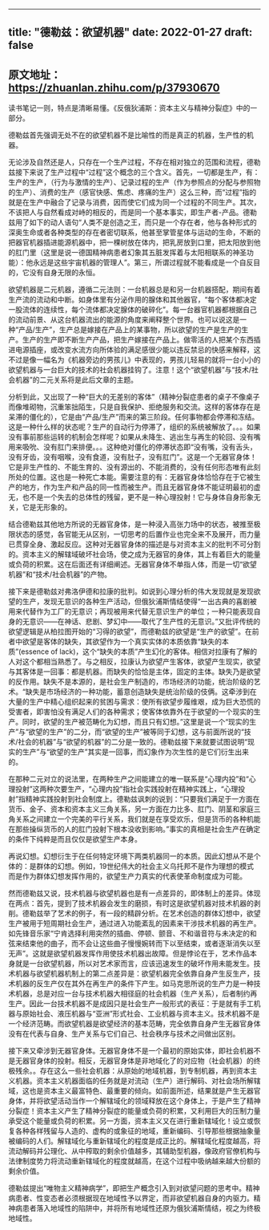 
---
title: "德勒兹：欲望机器"
date: 2022-01-27
draft: false
---

## 原文地址：https://zhuanlan.zhihu.com/p/37930670

读书笔记一则，特点是清晰易懂。《反俄狄浦斯：资本主义与精神分裂症》中的一部分。

德勒兹首先强调无处不在的欲望机器不是比喻性的而是真正的机器，生产性的机器。

无论涉及自然还是人，只存在一个生产过程，不存在相对独立的范围和流程，德勒兹接下来说了生产过程中“过程”这个概念的三个含义。首先，一切都是生产，有：生产的生产，（行为与激情的生产）、记录过程的生产（作为参照点的分配与参照物的生产）、消费的生产（感官快感、焦虑、疼痛的生产）这么三种，而“过程”指的就是在生产中融合了记录与消费，因而使它们成为同一个过程的不同生产。其次，不该把人与自然看成对峙的相反的，而是同一个基本事实，即生产者-产品。德勒兹用了如下的动人语句“人类不是创造之王，而只是一个存在者，他与各种形式的深奥生命或者各种类型的存在者密切联系，他甚至掌管星体与运动的生命，不断的把器官机器插进能源机器中，把一棵树放在体内，把乳房放到口里，把太阳放到他的肛门里（这里是说一德国精神病患者幻象其五脏发挥着与太阳相联系的神圣功能）：他永远是这些宇宙机器的管理人”。第三，所谓过程就不能看成是一个自反目的，它没有自身无限的永恒。

欲望机器是二元机器，遵循二元法则：一台机器总是和另一台机器搭配，期间有着生产流的流动和中断。如身体里有分泌作用的腺体和其他器官，“每个客体都决定一股流体的连续性，每个流体都决定腺体的破碎化”。每一台器官机器都根据自己的流动前景、从这台机器流出的能源的角度来阐释整个世界。也可以说这是一种“产品/生产”，生产总是嫁接在产品上的某事物，所以欲望的生产是生产的生产。生产的生产即不断生产产品，把生产嫁接在产品上。做零活的人把某个东西插进电源插座，或改变水流方向所体验的满足感很少能以违反禁忌的快感来解释，这不过是像一幅名为《机器旁边的男孩儿》中表现的，男孩儿轻易的就将一台小小的欲望机器与一台巨大的技术的社会机器挂钩了。注意！这个“欲望机器”与“技术/社会机器”的二元关系将是此后文章的主题。

分析到此，又出现了一种“巨大的无差别的客体”（精神分裂症患者的桌子不像桌子而像堆砌物，沉重笨拙陌生，只是自我保护、拒绝服务和交流。这样的客体存在是呆滞的僵化的），它是由“产品/生产”而来的第三阶段。任何事物都会停滞和冻结。这是一种什么样的状态呢？生产的自动行为停滞了，组织的系统被解放了。。。如果没有事前那些运转的机制会怎样呢？如果从未降生、逃出生与再生的轮回、没有嘴用来吸吮、没有肛门来排便。。。这种绝对僵化的停滞状态即“没有嘴，没有舌头，没有牙齿，没有咽喉，没有食道，没有肚子，没有肛门”。这是一个无器官身体！它是非生产性的、不能生育的、没有源出的、不能消费的，没有任何形态唯有此刻所处的位置。这也是一种死亡本能。需要注意的有：无器官身体恰恰存在于它被生产的地方，作为生产和产品的同一性而被生产。而且无器官身体不能证明最初的虚无，也不是一个失去的总体性的残留，更不是一种心理投射！它与身体自身形象无关，它是无形象的。

结合德勒兹其他地方所说的无器官身体，是一种浸入高张力场中的状态，被推至极限状态的感觉，各官能无从区别，一切思考的后置作业也完全来不及展开，而力量已贯穿全身、激起反应。这种对无器官身体的描述是与对资本主义的批判不可分割的。资本主义的解辖域破坏社会场，使之成为无器官的身体，其上有着巨大的能量或负荷的积累。这在后面还有详细阐述。无器官身体不单指人体，而是一切“欲望机器”和“技术/社会机器”的产物。

接下来是德勒兹对弗洛伊德和拉康的批判。如说到心理分析的伟大发现就是发现欲望的生产，发现无意识的各种生产活动，但俄狄浦斯情结使得“一出古典的喜剧被用来代替作为工厂的无意识；再现被用来代替无意识生产的单位；一种只能表现自身的无意识——在神话、悲剧、梦幻中——取代了生产性的无意识。”又批评传统的欲望逻辑是从柏拉图开始的“习得的欲望”，而德勒兹的欲望是“生产的欲望”。在前者中欲望是客体的缺失，其欲望作为一个真实实体的本质依靠“缺失的本质”(essence of lack)，这个“缺失的本质”产生幻化的客体。相信对拉康有了解的人对这个都相当熟悉了。与之相反，拉康认为欲望产生客体，欲望产生现实，欲望与其客体是一回事：都是机器。而缺失的恰恰是主体，固定的主体。缺失乃是欲望的反作用。缺失不是本源的，是社会生产制造的，市场经济的功能，统治阶级的艺术。“缺失是市场经济的一种功能，蓄意创造缺失是统治阶级的伎俩。这牵涉到在大量的生产中精心组织起来的贫困与需求：使所有欲望步履维艰，成为巨大恐慌的受害者，即害怕没有满足人们的各种需求；使客体依靠外在于欲望的一个现实的生产。同时，欲望的生产被范畴化为幻想，而且只有幻想。”这里是说一个“现实的生产”与“欲望的生产”的二分，而“欲望的生产”被等同于幻想，这与前面所说的“技术/社会的机器”与“欲望的机器”的二分是一致的。德勒兹接下来就要试图说明“现实的生产”与“欲望的生产”其实是一回事，而幻象作为次生性的是它们衍生出来的。

在那种二元对立的说法里，在两种生产之间能建立的唯一联系是“心理内投”和“心理投射”这两种次要生产，“心理内投”指社会实践投射在精神实践上，“心理投射”指精神实践投射到社会制度上。德勒兹讽刺的说到：“只要我们满足于一方面在货币、金子、资本和资本主义三角关系，另一方面在力比多、肛门、阴茎和家庭三角关系之间建立一个完美的平行关系，我们就是在享受欢乐，但是货币的各种机能在那些操纵货币的人的肛门投射下根本没收到影响。”事实的真相是社会生产在确定的条件下纯粹是而且仅仅是欲望生产本身。

再说幻想。幻想衍生于在任何特定环境下两类机器同一的本质。因此幻想从不是个体的：是群体的幻想。例如，19世纪伟大的社会主义乌托邦不是作为理想的模式而是作为群体幻想发挥作用的，欲望生产力真实的代表使革命制度成为可能。

然而德勒兹又说，技术机器与欲望机器也是有一点差异的，即体制上的差异。体现在两点：首先，提到了技术机器会发生的磨损，有时这是欲望机器对技术机器的剥削。德勒兹举了艺术的例子，有一段的精辟分析。在艺术创造的群体幻想中，欲望生产被用于短周期社会生产，通过进入功能紊乱的因素来干涉技术机器的再生产。如先锋音乐家“宁肯选择利用突然的插曲、停顿、颤音、不和谐音符与未决定的和弦来结束他的曲子，而不会让这些曲子慢慢婉转而下以至结束，或者逐渐消失以至无声”。这就是欲望机器发挥作用使技术机器出故障。但是悖论在于，艺术作品本身就是一台欲望机器，所以对艺术家而言，应该迅速发生的破坏作用未能发生。技术机器与欲望机器机制上的第二点差异是：欲望机器完全依靠自身产生反生产，技术机器的反生产仅在其外在再生产的条件下产生。如马克思所说的生产力是一种技术机器，总是对应一台与技术机器大相径庭的社会机器（生产关系），后者制约再生产。因此一台技术机器不是成因只是社会生产一般形式的表征：于是就有手工机器与原始社会、液压机器与“亚洲”形式社会、工业机器与资本主义。技术机器不是一个经济范畴。而欲望机器是欲望经济的基本范畴，完全依靠自身产生无器官身体没有在代表与自身、生产关系与它们自己、社会秩序与技术之间做出区别。

接下来又牵涉到无器官身体。无器官身体不是一个最初的原始实体，即社会机器不是无器官身体的投射。相反，无器官身体是非地域化了的对应物（社会机器）的终极残余。。存在这么一些社会机器：从原始的地域机器，到专制机器，再到资本主义机器。资本主义机器面临的任务就是对流动（生产）进行解码、对社会场所解辖域，这也是资本主义最富特色、最重要的倾向。如前面所述，结果就是产生无器官身体，并将欲望活动当作一个解辖域化的领域释放在这个身体上，于是产生了精神分裂症！资本主义产生了精神分裂症的能量或负荷的积累，又利用巨大的压制力量承受这个能量或负荷的积累。另一方面，资本主义又在进行重新辖域化！设立或恢复各种各样残留与人造的、虚构的或象征的地域，重新编码、引导那些根据抽象量被编码的人们。解辖域化与重新辖域化的程度是成正比的。解辖域化程度越高，将流动解码并公理化、从中榨取的剩余价值越多，其辅助型机器，像政府官僚机构与法律制度势力将流动重新辖域化的程度就越高，在这个过程中吸纳越来越大份额的剩余价值。

德勒兹提出“唯物主义精神病学”，即把生产概念引入到对欲望问题的思考中。精神病患者、性变态者必须根据现在地域性予以界定，而非欲望机器自身的内驱力。精神病患者落入地域性的陷阱中，并将所有地域性还原为俄狄浦斯情结，视之为终极地域性。

